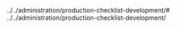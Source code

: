 ../../administration/production-checklist-development/# ../../administration/production-checklist-development/